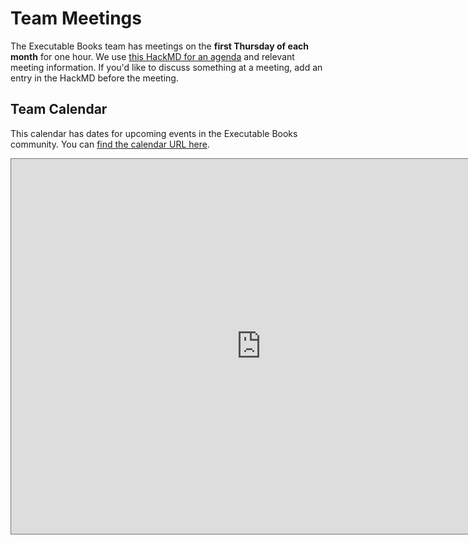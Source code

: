 # Team Meetings

The Executable Books team has meetings on the **first Thursday of each month** for one hour.
We use [this HackMD for an agenda](https://hackmd.io/THymMOAmSICp8rJdB6_Z1w?edit) and relevant meeting information.
If you'd like to discuss something at a meeting, add an entry in the HackMD before the meeting.

## Team Calendar

This calendar has dates for upcoming events in the Executable Books community.
You can [find the calendar URL here](https://calendar.google.com/calendar/embed?src=s425j1984fmcs7u4cdmdmpau9o%40group.calendar.google.com&ctz=America%2FLos_Angeles).

<iframe src="https://calendar.google.com/calendar/embed?height=600&amp;wkst=1&amp;bgcolor=%23ffffff&amp;ctz=America%2FLos_Angeles&amp;src=czQyNWoxOTg0Zm1jczd1NGNkbWRtcGF1OW9AZ3JvdXAuY2FsZW5kYXIuZ29vZ2xlLmNvbQ&amp;color=%237986CB" style="border:solid 1px #777" width="800" height="600" frameborder="0" scrolling="no"></iframe>
